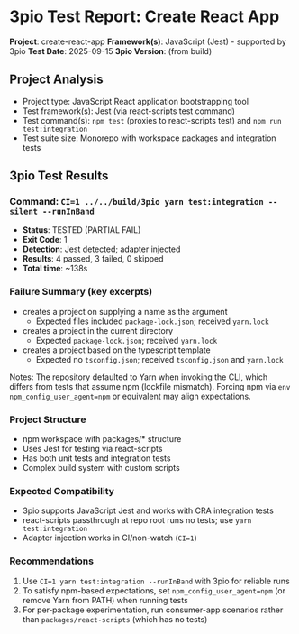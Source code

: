 # 3pio Test Report: Create React App

**Project**: create-react-app
**Framework(s)**: JavaScript (Jest) - supported by 3pio
**Test Date**: 2025-09-15
**3pio Version**: (from build)

## Project Analysis
- Project type: JavaScript React application bootstrapping tool
- Test framework(s): Jest (via react-scripts test command)
- Test command(s): `npm test` (proxies to react-scripts test) and `npm run test:integration`
- Test suite size: Monorepo with workspace packages and integration tests

## 3pio Test Results
### Command: `CI=1 ../../build/3pio yarn test:integration --silent --runInBand`
- **Status**: TESTED (PARTIAL FAIL)
- **Exit Code**: 1
- **Detection**: Jest detected; adapter injected
- **Results**: 4 passed, 3 failed, 0 skipped
- **Total time**: ~138s

### Failure Summary (key excerpts)
- creates a project on supplying a name as the argument
  - Expected files included `package-lock.json`; received `yarn.lock`
- creates a project in the current directory
  - Expected `package-lock.json`; received `yarn.lock`
- creates a project based on the typescript template
  - Expected no `tsconfig.json`; received `tsconfig.json` and `yarn.lock`

Notes: The repository defaulted to Yarn when invoking the CLI, which differs from tests that assume npm (lockfile mismatch). Forcing npm via `env npm_config_user_agent=npm` or equivalent may align expectations.

### Project Structure
- npm workspace with packages/* structure
- Uses Jest for testing via react-scripts
- Has both unit tests and integration tests
- Complex build system with custom scripts

### Expected Compatibility
- 3pio supports JavaScript Jest and works with CRA integration tests
- react-scripts passthrough at repo root runs no tests; use `yarn test:integration`
- Adapter injection works in CI/non-watch (`CI=1`)

### Recommendations
1. Use `CI=1 yarn test:integration --runInBand` with 3pio for reliable runs
2. To satisfy npm-based expectations, set `npm_config_user_agent=npm` (or remove Yarn from PATH) when running tests
3. For per‑package experimentation, run consumer-app scenarios rather than `packages/react-scripts` (which has no tests)
